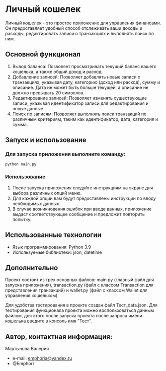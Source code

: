 # Личный кошелек

Личный кошелек - это простое приложение для управления финансами. Он предоставляет удобный способ отслеживать ваши доходы и расходы, редактировать записи о транзакциях и выполнять поиск по ним.

## Основной функционал

1. Вывод баланса: Позволяет просматривать текущий баланс вашего кошелька, а также общий доход и расход.  
2. Добавление записей: Позволяет добавлять новые записи о транзакциях, указывая дату, категорию (доход или расход), сумму и описание. Дата не может быть больше текущей, а описание не должно превышать 20 символов.  
3. Редактирование записей: Позволяет изменять существующие записи, указывая идентификатор записи для редактирования и новые данные.  
4. Поиск по записям: Позволяет выполнять поиск транзакций по различным критериям, таким как идентификатор, дата, категория и сумма.  

## Запуск и использование

### Для запуска приложения выполните команду:

```
python main.py
```

### Использование

1. После запуска приложения следуйте инструкциям на экране для выбора различных опций меню.  
2. Для каждой опции вам будут предоставлены инструкции по вводу необходимых данных.  
3. В случае возникновения ошибок при вводе данных, приложение выдаст соответствующее сообщение и предложит повторить попытку.  

## Использованные технологии

- Язык программирования: Python 3.9
- Используемые библиотеки: json, datetime 

## Дополнительно  

Проект состоит из трех основных файлов: main.py (главный файл для запуска приложения), transaction.py (файл с классом Transaction для представления транзакций) и wallet.py (файл с классом Wallet для управления кошельком). 

Для удобства тестирования в проекте создан файл Тест_data.json. Для тестирования функционала проекта можно воспользоваться данным файлом, для этого после запуска проекта после запроса имени кошелька введите в консоль имя "Тест".

## Автор, контактная информация:
Мартынова Валерия

- e-mail: emphoria@yandex.ru
- @Emphori